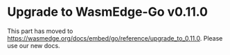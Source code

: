 # Upgrade to WasmEdge-Go v0.11.0

This part has moved to <https://wasmedge.org/docs/embed/go/reference/upgrade_to_0.11.0>. Please use our new docs.
